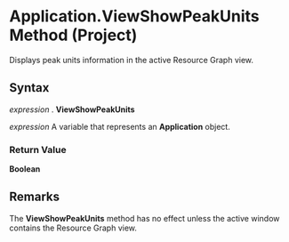 
# Application.ViewShowPeakUnits Method (Project)

Displays peak units information in the active Resource Graph view.


## Syntax

 _expression_ . **ViewShowPeakUnits**

 _expression_ A variable that represents an **Application** object.


### Return Value

 **Boolean**


## Remarks

The  **ViewShowPeakUnits** method has no effect unless the active window contains the Resource Graph view.

